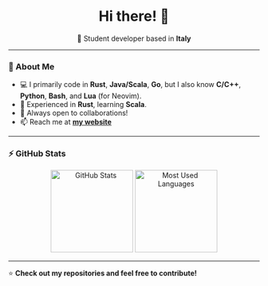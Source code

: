 <h1 align="center">Hi there! 👋</h1>

<p align="center">
  📖 Student developer based in <strong>Italy</strong>
</p>

---

### 🚀 About Me  
- 💻 I primarily code in **Rust**, **Java/Scala**, **Go**, but I also know **C/C++**, **Python**, **Bash**, and **Lua** (for Neovim).
- 🌱 Experienced in **Rust**, learning **Scala**.
- 👯 Always open to collaborations!
- 📫 Reach me at **[my website](https://walker84837.github.io)**

---

### ⚡ GitHub Stats  

<p align="center">
  <img src="https://github-readme-stats.vercel.app/api?username=walker84837&show_icons=true&theme=github_dark" alt="GitHub Stats" height="165"/>
  <img src="https://github-readme-stats.vercel.app/api/top-langs/?username=walker84837&hide=css,html&langs_count=8&layout=compact&theme=github_dark" alt="Most Used Languages" height="165"/>
</p>

---

⭐ **Check out my repositories and feel free to contribute!**  
